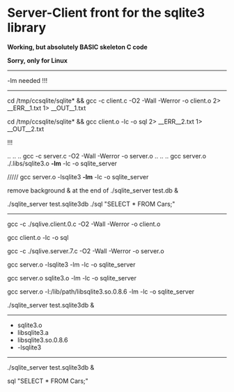 # Server-Client front for the sqlite3 library

**Working, but absolutely BASIC skeleton C code**

**Sorry, only for Linux**

---
-lm
needed !!!


---

cd /tmp/ccsqlite/sqlite*  &&  gcc -c client.c -O2 -Wall -Werror -o client.o 2> __ERR__1.txt 1> __OUT__1.txt 

cd /tmp/ccsqlite/sqlite*  &&  gcc client.o -lc -o sql  2> __ERR__2.txt 1> __OUT__2.txt 


!!!

 .. .. .. gcc -c server.c -O2 -Wall -Werror -o server.o 
 .. .. .. gcc server.o ./.libs/sqlite3.o **-lm** -lc  -o sqlite_server

///// gcc server.o    -lsqlite3 **-lm** -lc  -o sqlite_server


remove background & at the end of ./sqlite_server test.db &


./sqlite_server test.sqlite3db 
./sql "SELECT * FROM Cars;"




---

gcc -c ./sqlive.client.0.c -O2 -Wall -Werror -o client.o

gcc client.o -lc -o sql

gcc -c ./sqlive.server.7.c -O2 -Wall -Werror -o server.o

gcc server.o -lsqlite3 -lm -lc -o sqlite_server

gcc server.o sqlite3.o -lm -lc -o sqlite_server

gcc server.o -l:/lib/path/libsqlite3.so.0.8.6 -lm -lc -o sqlite_server

./sqlite_server test.sqlite3db &

---

+ sqlite3.o
+ libsqlite3.a
+ libsqlite3.so.0.8.6
+ -lsqlite3

---

./sqlite_server test.sqlite3db &

sql "SELECT * FROM Cars;"
